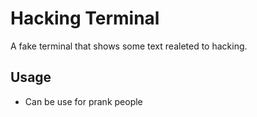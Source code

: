 # Hacking Terminal

A fake terminal that shows some text realeted to hacking. 

## Usage

- Can be use for prank people

